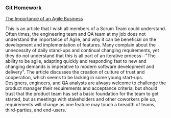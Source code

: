 ### Git Homework

[The Importance of an Agile Business](https://medium.com/@CATechnologies/the-importance-of-an-agile-business-54146ba8b6c0)

This is an article that I wish all members of a Scrum Team could understand. Often times, the engineering team and QA team at my job does not understand the importance of Agile, and why it can be beneficial on the development and implementation of features. Many complain about the unnecessity of daily stand-ups and continual changing requirements, yet they do not understand that this is all part of an iterative process--"The ability to be agile, adapting quickly and responding fast to new and changing demands is imperative to modern software development and delivery". The article discusses the creation of culture of trust and cooperation, which seems to be lacking in some young start-ups. Designers, engineers, and QA analysts are always welcome to challenge the product manager their requirements and acceptance criteria, but should trust that the product team has set a basic foundation for the team to get started, but as meetings with stakeholders and other coworkers pile up, requirements will change as one feature may touch a breadth of teams, third-parties, and end-users. 

